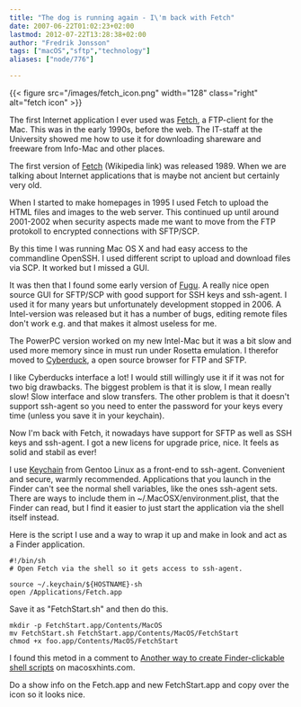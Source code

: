 ```yaml
---
title: "The dog is running again - I\'m back with Fetch"
date: 2007-06-22T01:02:23+02:00
lastmod: 2012-07-22T13:28:38+02:00
author: "Fredrik Jonsson"
tags: ["macOS","sftp","technology"]
aliases: ["node/776"]

---
```


{{< figure src="/images/fetch_icon.png" width="128" class="right" alt="fetch icon" >}}

The first Internet application I ever used was [Fetch](http://www.fetchsoftworks.com/), a FTP-client for the Mac. This was in the early 1990s, before the web. The IT-staff at the University showed me how to use it for downloading shareware and freeware from Info-Mac and other places.

The first version of [Fetch](http://en.wikipedia.org/wiki/Fetch_%28FTP_client%29) (Wikipedia link) was released 1989. When we are talking about Internet applications that is maybe not ancient but certainly very old.

When I started to make homepages in 1995 I used Fetch to upload the HTML files and images to the web server. This continued up until around 2001-2002 when security aspects made me want to move from the FTP protokoll to encrypted connections with SFTP/SCP.

By this time I was running Mac OS X and had easy access to the commandline OpenSSH. I used different script to upload and download files via SCP. It worked but I missed a GUI.

It was then that I found some early version of [Fugu](http://rsug.itd.umich.edu/software/fugu/). A really nice open source GUI for SFTP/SCP with good support for SSH keys and ssh-agent. I used it for many years but unfortunately development stopped in 2006. A Intel-version was released but it has a number of bugs, editing remote files don't work e.g. and that makes it almost useless for me.

The PowerPC version worked on my new Intel-Mac but it was a bit slow and used more memory since in must run under Rosetta emulation. I therefor moved to [Cyberduck](http://cyberduck.ch/), a open source browser for FTP and SFTP.

I like Cyberducks interface a lot! I would still willingly use it if it was not for two big drawbacks. The biggest problem is that it is slow, I mean really slow! Slow interface and slow transfers. The other problem is that it doesn't support ssh-agent so you need to enter the password for your keys every time (unless you save it in your keychain).

Now I'm back with Fetch, it nowadays have support for SFTP as well as SSH keys and ssh-agent. I got a new licens for upgrade price, nice. It feels as solid and stabil as ever!

I use [Keychain](http://www.gentoo.org/proj/en/keychain/) from Gentoo Linux as a front-end to ssh-agent. Convenient and secure, warmly recommended. Applications that you launch in the Finder can't see the normal shell variables, like the ones ssh-agent sets. There are ways to include them in ~/.MacOSX/environment.plist, that the Finder can read, but I find it easier to just start the application via the shell itself instead. 

Here is the script I use and a way to wrap it up and make in look and act as a Finder application.

~~~~
#!/bin/sh
# Open Fetch via the shell so it gets access to ssh-agent.

source ~/.keychain/${HOSTNAME}-sh
open /Applications/Fetch.app
~~~~

Save it as "FetchStart.sh" and then do this. 

~~~~
mkdir -p FetchStart.app/Contents/MacOS
mv FetchStart.sh FetchStart.app/Contents/MacOS/FetchStart
chmod +x foo.app/Contents/MacOS/FetchStart
~~~~

I found this metod in a comment to [Another way to create Finder-clickable shell scripts](http://www.macosxhints.com/article.php?story=20030728055235121) on macosxhints.com.

Do a show info on the Fetch.app and new FetchStart.app and copy over the icon so it looks nice.

